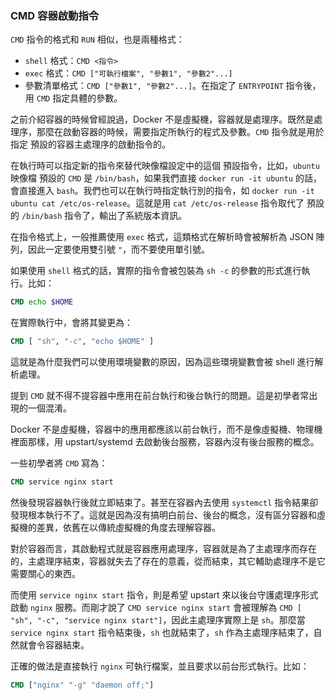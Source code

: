 ### CMD 容器啟動指令

`CMD` 指令的格式和 `RUN` 相似，也是兩種格式：

* `shell` 格式：`CMD <指令>`
* `exec` 格式：`CMD ["可執行檔案", "參數1", "參數2"...]`
* 參數清單格式：`CMD ["參數1", "參數2"...]`。在指定了 `ENTRYPOINT` 指令後，用 `CMD` 指定具體的參數。

之前介紹容器的時候曾經說過，Docker 不是虛擬機，容器就是處理序。既然是處理序，那麼在啟動容器的時候，需要指定所執行的程式及參數。`CMD` 指令就是用於指定 預設的容器主處理序的啟動指令的。

在執行時可以指定新的指令來替代映像檔設定中的這個 預設指令，比如，`ubuntu` 映像檔 預設的 `CMD` 是 `/bin/bash`，如果我們直接 `docker run -it ubuntu` 的話，會直接進入 `bash`。我們也可以在執行時指定執行別的指令，如 `docker run -it ubuntu cat /etc/os-release`。這就是用 `cat /etc/os-release` 指令取代了 預設的 `/bin/bash` 指令了，輸出了系統版本資訊。

在指令格式上，一般推薦使用 `exec` 格式，這類格式在解析時會被解析為 JSON 陣列，因此一定要使用雙引號 `"`，而不要使用單引號。

如果使用 `shell` 格式的話，實際的指令會被包裝為 `sh -c` 的參數的形式進行執行。比如：

```Dockerfile
CMD echo $HOME
```

在實際執行中，會將其變更為：

```Dockerfile
CMD [ "sh", "-c", "echo $HOME" ]
```

這就是為什麼我們可以使用環境變數的原因，因為這些環境變數會被 shell 進行解析處理。

提到 `CMD` 就不得不提容器中應用在前台執行和後台執行的問題。這是初學者常出現的一個混淆。

Docker 不是虛擬機，容器中的應用都應該以前台執行，而不是像虛擬機、物理機裡面那樣，用 upstart/systemd 去啟動後台服務，容器內沒有後台服務的概念。

一些初學者將 `CMD` 寫為：

```Dockerfile
CMD service nginx start
```

然後發現容器執行後就立即結束了。甚至在容器內去使用 `systemctl` 指令結果卻發現根本執行不了。這就是因為沒有搞明白前台、後台的概念，沒有區分容器和虛擬機的差異，依舊在以傳統虛擬機的角度去理解容器。

對於容器而言，其啟動程式就是容器應用處理序，容器就是為了主處理序而存在的，主處理序結束，容器就失去了存在的意義，從而結束，其它輔助處理序不是它需要關心的東西。

而使用 `service nginx start` 指令，則是希望 upstart 來以後台守護處理序形式啟動 `nginx` 服務。而剛才說了 `CMD service nginx start` 會被理解為 `CMD [ "sh", "-c", "service nginx start"]`，因此主處理序實際上是 `sh`。那麼當 `service nginx start` 指令結束後，`sh` 也就結束了，`sh` 作為主處理序結束了，自然就會令容器結束。

正確的做法是直接執行 `nginx` 可執行檔案，並且要求以前台形式執行。比如：

```Dockerfile
CMD ["nginx" "-g" "daemon off;"]
```

